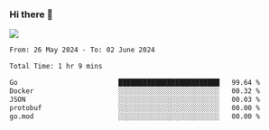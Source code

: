 ### Hi there 👋️

![](https://komarev.com/ghpvc/?username=Loner1024)

<!--START_SECTION:waka-->

```txt
From: 26 May 2024 - To: 02 June 2024

Total Time: 1 hr 9 mins

Go                         █████████████████████████   99.64 %
Docker                     ░░░░░░░░░░░░░░░░░░░░░░░░░   00.32 %
JSON                       ░░░░░░░░░░░░░░░░░░░░░░░░░   00.03 %
protobuf                   ░░░░░░░░░░░░░░░░░░░░░░░░░   00.00 %
go.mod                     ░░░░░░░░░░░░░░░░░░░░░░░░░   00.00 %
```

<!--END_SECTION:waka-->



